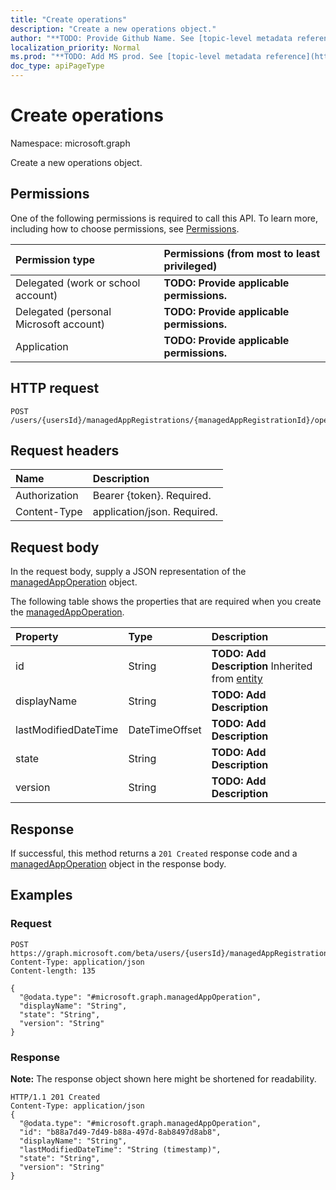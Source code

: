 ```yaml
---
title: "Create operations"
description: "Create a new operations object."
author: "**TODO: Provide Github Name. See [topic-level metadata reference](https://msgo.azurewebsites.net/add/document/guidelines/metadata.html#topic-level-metadata)**"
localization_priority: Normal
ms.prod: "**TODO: Add MS prod. See [topic-level metadata reference](https://msgo.azurewebsites.net/add/document/guidelines/metadata.html#topic-level-metadata)**"
doc_type: apiPageType
---
```


# Create operations

Namespace: microsoft.graph

Create a new operations object.

## Permissions
One of the following permissions is required to call this API. To learn more, including how to choose permissions, see [Permissions](/concepts/permissions-reference.md).

|Permission type|Permissions (from most to least privileged)|
|:---|:---|
|Delegated (work or school account)|**TODO: Provide applicable permissions.**|
|Delegated (personal Microsoft account)|**TODO: Provide applicable permissions.**|
|Application|**TODO: Provide applicable permissions.**|

## HTTP request

<!-- {
  "blockType": "ignored"
}
-->
``` http
POST /users/{usersId}/managedAppRegistrations/{managedAppRegistrationId}/operations
```

## Request headers
|Name|Description|
|:---|:---|
|Authorization|Bearer {token}. Required.|
|Content-Type|application/json. Required.|

## Request body
In the request body, supply a JSON representation of the [managedAppOperation](../resources/managedappoperation.md) object.

The following table shows the properties that are required when you create the [managedAppOperation](../resources/managedappoperation.md).

|Property|Type|Description|
|:---|:---|:---|
|id|String|**TODO: Add Description** Inherited from [entity](../resources/entity.md)|
|displayName|String|**TODO: Add Description**|
|lastModifiedDateTime|DateTimeOffset|**TODO: Add Description**|
|state|String|**TODO: Add Description**|
|version|String|**TODO: Add Description**|



## Response

If successful, this method returns a `201 Created` response code and a [managedAppOperation](../resources/managedappoperation.md) object in the response body.

## Examples

### Request
<!-- {
  "blockType": "request",
  "name": "create_managedappoperation_from_"
}
-->
``` http
POST https://graph.microsoft.com/beta/users/{usersId}/managedAppRegistrations/{managedAppRegistrationId}/operations
Content-Type: application/json
Content-length: 135

{
  "@odata.type": "#microsoft.graph.managedAppOperation",
  "displayName": "String",
  "state": "String",
  "version": "String"
}
```

### Response
**Note:** The response object shown here might be shortened for readability.
<!-- {
  "blockType": "response",
  "truncated": true,
  "@odata.type": "microsoft.graph.managedappoperation"
}
-->
``` http
HTTP/1.1 201 Created
Content-Type: application/json
{
  "@odata.type": "#microsoft.graph.managedAppOperation",
  "id": "b88a7d49-7d49-b88a-497d-8ab8497d8ab8",
  "displayName": "String",
  "lastModifiedDateTime": "String (timestamp)",
  "state": "String",
  "version": "String"
}
```

